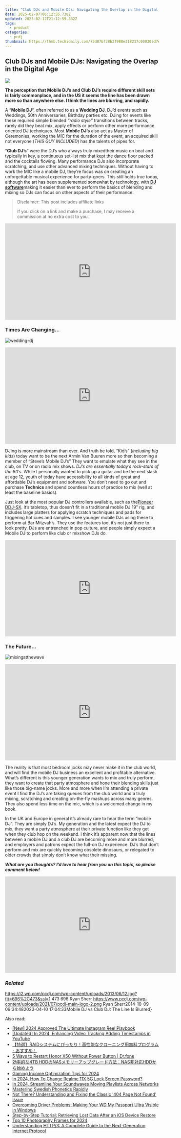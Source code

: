 ```yaml
---
title: "Club DJs and Mobile DJs: Navigating the Overlap in the Digital Age"
date: 2025-02-07T06:12:55.738Z
updated: 2025-02-12T21:12:59.832Z
tags:
  - product
categories:
  - pcdj
thumbnail: https://thmb.techidaily.com/72d87bf38b3f988e318217c000305d7e3da283a047b864a8cf5c572968e745b4.jpg
---
```


## Club DJs and Mobile DJs: Navigating the Overlap in the Digital Age

[![](https://i2.wp.com/pcdj.com/wp-content/uploads/2013/06/12.jpg?resize=696%2C270&ssl=1)](https://i2.wp.com/pcdj.com/wp-content/uploads/2013/06/12.jpg?fit=696%2C473&ssl=1 "12")

**The perception that Mobile DJ’s and Club DJ’s require different skill sets is fairly commonplace, and in the US it seems the line has been drawn more so than anywhere else. I think the lines are blurring, and rapidly.** 

A “**Mobile DJ**“, often referred to as a **Wedding DJ**, DJ’d events such as Weddings, 50th Anniversaries, Birthday parties etc. DJing for events like these required simple blended _“radio style”_ transitions between tracks, rarely did they beat mix, apply effects or perform other more performance oriented DJ techniques. Most **Mobile DJ’s** also act as Master of Ceremonies, working the MIC for the duration of the event, an acquired skill not everyone (_THIS GUY INCLUDED_) has the talents of pipes for.

“**Club DJ’s**” were the DJ’s who always truly mixedtheir music on beat and typically in key, a continuous set-list mix that kept the dance floor packed and the cocktails flowing. Many performance DJs also incorporate scratching, and use other advanced mixing techniques. Without having to work the MIC like a mobile DJ, they’re focus was on creating an unforgettable musical experience for party-goers. This still holds true today, although the art has been supplemented somewhat by technology, with [**DJ software**](https://tools.techidaily.com/pcdj/products/)making it easier than ever to perform the basics of blending and mixing so DJs can focus on other aspects of their performance.

>  Disclaimer: This post includes affiliate links
>
>  If you click on a link and make a purchase, I may receive a commission at no extra cost to you.
>

<!-- affiliate ads begin -->
<iframe width="560" height="315" src="https://www.youtube.com/embed/qmQjRcnaq9g?si=jadcGtXemUAlKOTa" title="YouTube video player" frameborder="0" allow="accelerometer; autoplay; clipboard-write; encrypted-media; gyroscope; picture-in-picture; web-share" referrerpolicy="strict-origin-when-cross-origin" allowfullscreen></iframe>
<!-- affiliate ads end -->

### **Times Are Changing…**

![](https://i0.wp.com/www.pcdj.com/wp-content/uploads/2014/10/wedding-dj-300x199.jpeg?resize=300%2C199&ssl=1 "wedding-dj")

<!-- affiliate ads begin -->
<iframe width="560" height="315" src="https://www.youtube.com/embed/6kzbT13ds3M?si=hBInu0Or-cX2ANJF" title="YouTube video player" frameborder="0" allow="accelerometer; autoplay; clipboard-write; encrypted-media; gyroscope; picture-in-picture; web-share" referrerpolicy="strict-origin-when-cross-origin" allowfullscreen></iframe>
<!-- affiliate ads end -->

DJing is more mainstream than ever. And truth be told, “Kid’s” (_including big kids_) today want to be the next Armin Van Buuren more so then becoming a member of “Steve’s Mobile DJ’s” They want to emulate what they see in the club, on TV or on radio mix shows. _DJ’s are essentially today’s rock-stars of the 80’s._ While I personally wanted to pick up a guitar and be the next slash at age 12, youth of today have accessibility to all kinds of great and affordable DJ’s equipment and software. You don’t need to go out and purchase **Technics** and spend countless hours of practice to mix (well at least the baseline basics).

Just look at the most popular DJ controllers available, such as the[Pioneer DDJ-SX](https://tools.techidaily.com/pcdj/products/). It’s tabletop, thus doesn’t fit in a traditional mobile DJ 19″ rig, and includes large platters for applying scratch techniques and pads for triggering hot cues and samples. I see younger mobile DJs using these to perform at Bar Mitzvah’s. They use the features too, it’s not just there to look pretty. DJs are entrenched in pop culture, and people simply expect a Mobile DJ to perform like club or mixshow DJs do.

<!-- affiliate ads begin -->
<iframe width="560" height="315" src="https://www.youtube.com/embed/LT4sdZgUvRQ?si=SvQD5FouEzu4UHpJ" title="YouTube video player" frameborder="0" allow="accelerometer; autoplay; clipboard-write; encrypted-media; gyroscope; picture-in-picture; web-share" referrerpolicy="strict-origin-when-cross-origin" allowfullscreen></iframe>
<!-- affiliate ads end -->

### The Future…

![](https://i0.wp.com/www.pcdj.com/wp-content/uploads/2014/08/mixingatthewave-300x263.jpg?resize=300%2C263&ssl=1 "mixingatthewave")

<!-- affiliate ads begin -->
<iframe width="560" height="315" src="https://www.youtube.com/embed/Nl0Z0eth1u4?si=0eecOBNfc--51AJO" title="YouTube video player" frameborder="0" allow="accelerometer; autoplay; clipboard-write; encrypted-media; gyroscope; picture-in-picture; web-share" referrerpolicy="strict-origin-when-cross-origin" allowfullscreen></iframe>
<!-- affiliate ads end -->

The reality is that most bedroom jocks may never make it in the club world, and will find the mobile DJ business an excellent and profitable alternative. What’s different is this younger generation wants to mix and truly perform, they want to create that party atmosphere and hone their blending skills just like those big-name jocks. More and more when I’m attending a private event I find the DJ’s are taking queues from the club world and a truly mixing, scratching and creating on-the-fly mashups across many genres. They also spend less time on the mic, which is a welcomed change in my book.

In the UK and Europe in general it’s already rare to hear the term “mobile DJ”. They are simply DJ’s. My generation and the latest expect the DJ to mix, they want a party atmosphere at their private function like they get when they club hop on the weekend. I think it’s apparent now that the lines between a mobile DJ and a club DJ are becoming more and more blurred, and employers and patrons expect the full-on DJ experience. DJ’s that don’t perform and mix are quickly becoming obsolete dinosaurs, or relegated to older crowds that simply don’t know what their missing.

_**What are you thoughts? I’d love to hear from you on this topic, so please comment below!**_ 

<!-- affiliate ads begin -->
<iframe width="560" height="315" src="https://www.youtube.com/embed/BR4gsW-J7as?si=9a56UDKZKhREZnwz" title="YouTube video player" frameborder="0" allow="accelerometer; autoplay; clipboard-write; encrypted-media; gyroscope; picture-in-picture; web-share" referrerpolicy="strict-origin-when-cross-origin" allowfullscreen></iframe>
<!-- affiliate ads end -->

### _Related_

https://i2.wp.com/pcdj.com/wp-content/uploads/2013/06/12.jpg?fit=696%2C473&ssl=1 473 696 Ryan Sherr https://www.pcdj.com/wp-content/uploads/2021/07/pcdj-main-logo-2.png Ryan Sherr2014-10-09 09:34:482023-04-10 17:04:33Mobile DJ vs Club DJ: The Line Is Blurred}

<ins class="adsbygoogle"
     style="display:block"
     data-ad-format="autorelaxed"
     data-ad-client="ca-pub-7571918770474297"
     data-ad-slot="1223367746"></ins>

<ins class="adsbygoogle"
     style="display:block"
     data-ad-client="ca-pub-7571918770474297"
     data-ad-slot="8358498916"
     data-ad-format="auto"
     data-full-width-responsive="true"></ins>

<span class="atpl-alsoreadstyle">Also read:</span>
<div><ul>
<li><a href="https://instagram-video-recordings.techidaily.com/new-2024-approved-the-ultimate-instagram-reel-playbook/"><u>[New] 2024 Approved The Ultimate Instagram Reel Playbook</u></a></li>
<li><a href="https://facebook-record-videos.techidaily.com/updated-in-2024-enhancing-video-tracking-adding-timestamps-in-youtube/"><u>[Updated] In 2024, Enhancing Video Tracking Adding Timestamps in YouTube</u></a></li>
<li><a href="https://discover-bits.techidaily.com/1728485647942-raid/"><u>【特選】RAIDシステムにぴったり！高性能なクローニング用無料プログラム - おすすめ！</u></a></li>
<li><a href="https://phone-solutions.techidaily.com/5-ways-to-restart-honor-x50-without-power-button-drfone-by-drfone-reset-android-reset-android/"><u>5 Ways to Restart Honor X50 Without Power Button | Dr.fone</u></a></li>
<li><a href="https://discover-bits.techidaily.com/4tb-hddnasnashdd/"><u>効率的な4TB HDDのNASメモリーアップグレード方法：NAS非対応HDDから始めよう</u></a></li>
<li><a href="https://youtube-stream.techidaily.com/gaming-income-optimization-tips-for-2024/"><u>Gaming Income Optimization Tips for 2024</u></a></li>
<li><a href="https://easy-unlock-android.techidaily.com/in-2024-how-to-change-realme-11x-5g-lock-screen-password-by-drfone-android/"><u>In 2024, How To Change Realme 11X 5G Lock Screen Password?</u></a></li>
<li><a href="https://fox-http.techidaily.com/in-2024-streamline-your-soundwaves-moving-playlists-across-networks/"><u>In 2024, Streamline Your Soundwaves Moving Playlists Across Networks</u></a></li>
<li><a href="https://mondly-stories.techidaily.com/mastering-swedish-phonetics-rapidly/"><u>Mastering Swedish Phonetics Rapidly</u></a></li>
<li><a href="https://discover-bits.techidaily.com/not-there-understanding-and-fixing-the-classic-404-page-not-found-issue/"><u>Not There? Understanding and Fixing the Classic '404 Page Not Found' Issue</u></a></li>
<li><a href="https://win-howtos.techidaily.com/overcoming-driver-problems-making-your-wd-my-passport-ultra-visible-in-windows/"><u>Overcoming Driver Problems: Making Your WD My Passport Ultra Visible in Windows</u></a></li>
<li><a href="https://discover-bits.techidaily.com/step-by-step-tutorial-retrieving-lost-data-after-an-ios-device-restore/"><u>Step-by-Step Tutorial: Retrieving Lost Data After an iOS Device Restore</u></a></li>
<li><a href="https://some-skills.techidaily.com/top-10-photography-frames-for-2024/"><u>Top 10 Photography Frames for 2024</u></a></li>
<li><a href="https://discover-bits.techidaily.com/understanding-http3-a-complete-guide-to-the-next-generation-internet-protocol/"><u>Understanding HTTP/3: A Complete Guide to the Next-Generation Internet Protocol</u></a></li>
</ul></div>

